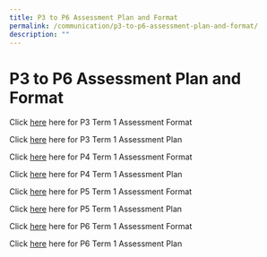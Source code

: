 ```yaml
---
title: P3 to P6 Assessment Plan and Format
permalink: /communication/p3-to-p6-assessment-plan-and-format/
description: ""
---
```

# **P3 to P6 Assessment Plan and Format**

  

  
Click [here](/files/2022_P3_Assessment_Info.pdf) here for P3 Term 1 Assessment Format

Click [here](/files/2022_P3_Assessment_Info.pdf) here for P3 Term 1 Assessment Plan

Click [here](/files/2022_P3_Assessment_Info.pdf) here for P4 Term 1 Assessment Format 

Click [here](/files/2022_P3_Assessment_Info.pdf) here for P4 Term 1 Assessment Plan
  
Click [here](/files/2022_P3_Assessment_Info.pdf) here for P5 Term 1 Assessment Format 
 
 Click [here](/files/2022_P3_Assessment_Info.pdf) here for P5 Term 1 Assessment Plan
 
Click [here](/files/2022_P3_Assessment_Info.pdf) here for P6 Term 1 Assessment Format

Click [here](/files/2022_P3_Assessment_Info.pdf) here for P6 Term 1 Assessment Plan